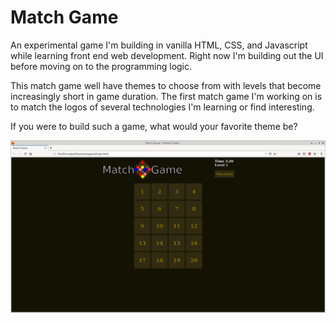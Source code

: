 # Match Game

An experimental game I'm building in vanilla HTML, CSS, and Javascript while learning front end web development. Right now I'm building out the UI before moving on to the programming logic.

This match game well have themes to choose from with levels that become increasingly short in game duration. The first match game I'm working on is to match the logos of several technologies I'm learning or find interesting.

If you were to build such a game, what would your favorite theme be?

![Buildout of the user interface.](screenshot.png)